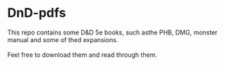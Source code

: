 # DnD-pdfs
This repo contains some D&D 5e books, such asthe PHB, DMG, monster manual and some of thed expansions.\
\
Feel free to download them and read through them.